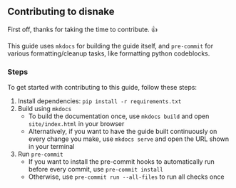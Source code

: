 ## Contributing to disnake

First off, thanks for taking the time to contribute. :+1:

This guide uses `mkdocs` for building the guide itself, and `pre-commit` for various formatting/cleanup tasks, like formatting python codeblocks.

### Steps

To get started with contributing to this guide, follow these steps:

1. Install dependencies: `pip install -r requirements.txt`
2. Build using `mkdocs`
    - To build the documentation once, use `mkdocs build` and open `site/index.html` in your browser
    - Alternatively, if you want to have the guide built continuously on every change you make, use `mkdocs serve` and open the URL shown in your terminal
3. Run `pre-commit`
    - If you want to install the pre-commit hooks to automatically run before every commit, use `pre-commit install`
    - Otherwise, use `pre-commit run --all-files` to run all checks once
